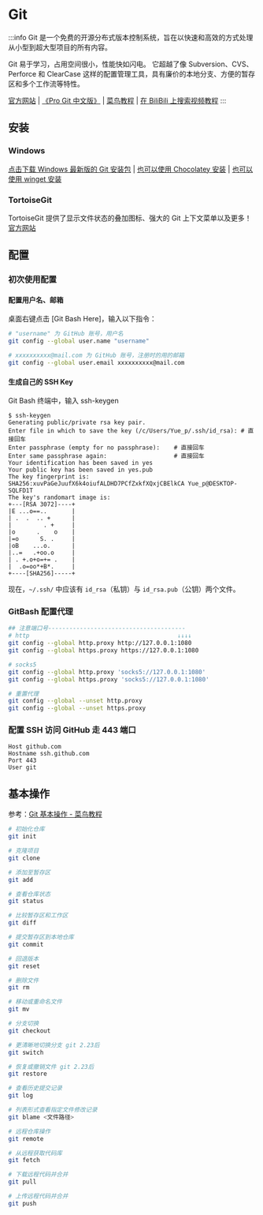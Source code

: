 # Git

:::info
Git 是一个免费的开源分布式版本控制系统，旨在以快速和高效的方式处理从小型到超大型项目的所有内容。

Git 易于学习，占用空间很小，性能快如闪电。
它超越了像 Subversion、CVS、Perforce 和 ClearCase 这样的配置管理工具，具有廉价的本地分支、方便的暂存区和多个工作流等特性。

[官方网站](https://git-scm.com/)
| [《Pro Git 中文版》](https://git-scm.com/book/zh/v2/%E8%B5%B7%E6%AD%A5-%E5%85%B3%E4%BA%8E%E7%89%88%E6%9C%AC%E6%8E%A7%E5%88%B6)
| [菜鸟教程](https://www.runoob.com/git/git-tutorial.html)
| [在 BiliBili 上搜索视频教程](https://search.bilibili.com/all?keyword=git)
:::

## 安装

### Windows

[点击下载 Windows 最新版的 Git 安装包](https://git-scm.com/download/win)
| [也可以使用 Chocolatey 安装](/docs/开发/工具/Chocolatey/#安装-git)
| [也可以使用 winget 安装](https://winstall.app/apps/Git.Git)

### TortoiseGit

TortoiseGit 提供了显示文件状态的叠加图标、强大的 Git 上下文菜单以及更多！
[官方网站](https://tortoisegit.org/)

## 配置

### 初次使用配置

#### 配置用户名、邮箱

桌面右键点击 [Git Bash Here]，输入以下指令：

```bash
# "username" 为 GitHub 账号，用户名
git config --global user.name "username"

# xxxxxxxxxx@mail.com 为 GitHub 账号，注册时的用的邮箱
git config --global user.email xxxxxxxxxx@mail.com
```

#### 生成自己的 SSH Key

Git Bash 终端中，输入 ssh-keygen

```text
$ ssh-keygen
Generating public/private rsa key pair.
Enter file in which to save the key (/c/Users/Yue_p/.ssh/id_rsa): # 直接回车
Enter passphrase (empty for no passphrase):    # 直接回车
Enter same passphrase again:                   # 直接回车
Your identification has been saved in yes
Your public key has been saved in yes.pub
The key fingerprint is:
SHA256:xuvPaGeJuufX6k4oiufALDHD7PCfZxkfXQxjCBElkCA Yue_p@DESKTOP-SQLFD1T
The key's randomart image is:
+---[RSA 3072]----+
|E ...o==..       |
| .  .  .. +      |
|         . +     |
|o      .    o    |
|=o      S. .     |
|oB    ...o.      |
|..=   .+oo.o     |
| . +.o+o=+= .    |
|  .o=oo*+B*.     |
+----[SHA256]-----+
```

现在，`~/.ssh/` 中应该有 `id_rsa`（私钥）与 `id_rsa.pub`（公钥）两个文件。

### GitBash 配置代理

```sh
## 注意端口号---------------------------------------
# http                                          ↓↓↓↓
git config --global http.proxy http://127.0.0.1:1080
git config --global https.proxy https://127.0.0.1:1080

# socks5
git config --global http.proxy 'socks5://127.0.0.1:1080'
git config --global https.proxy 'socks5://127.0.0.1:1080'

# 重置代理
git config --global --unset http.proxy
git config --global --unset https.proxy
```

### 配置 SSH 访问 GitHub 走 443 端口

```text title="~/.ssh/config"
Host github.com
Hostname ssh.github.com
Port 443
User git
```

## 基本操作

参考：[Git 基本操作 - 菜鸟教程](https://www.runoob.com/git/git-basic-operations.html)

```sh 
# 初始化仓库
git init

# 克隆项目
git clone

# 添加至暂存区
git add

# 查看仓库状态
git status

# 比较暂存区和工作区
git diff

# 提交暂存区到本地仓库
git commit

# 回退版本
git reset

# 删除文件
git rm

# 移动或重命名文件
git mv

# 分支切换
git checkout

# 更清晰地切换分支 git 2.23后
git switch 

# 恢复或撤销文件 git 2.23后
git restore 

# 查看历史提交记录
git log

# 列表形式查看指定文件修改记录
git blame <文件路径>

# 远程仓库操作
git remote

# 从远程获取代码库
git fetch

# 下载远程代码并合并
git pull

# 上传远程代码并合并
git push
```

